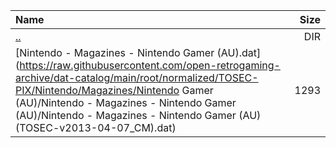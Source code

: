 |Name|Size|
|:---|---:|
|[..](../index.html)|DIR|
|[Nintendo - Magazines - Nintendo Gamer (AU).dat](https://raw.githubusercontent.com/open-retrogaming-archive/dat-catalog/main/root/normalized/TOSEC-PIX/Nintendo/Magazines/Nintendo Gamer (AU)/Nintendo - Magazines - Nintendo Gamer (AU)/Nintendo - Magazines - Nintendo Gamer (AU) (TOSEC-v2013-04-07_CM).dat)|1293|

